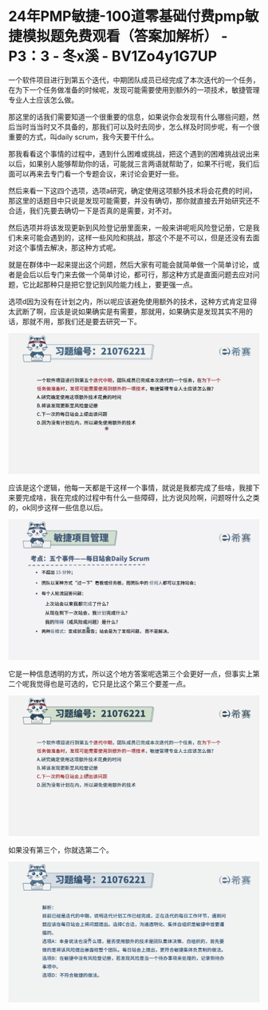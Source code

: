 # 24年PMP敏捷-100道零基础付费pmp敏捷模拟题免费观看（答案加解析） - P3：3 - 冬x溪 - BV1Zo4y1G7UP

一个软件项目进行到第五个迭代，中期团队成员已经完成了本次迭代的一个任务，在为下一个任务做准备的时候呢，发现可能需要使用到额外的一项技术，敏捷管理专业人士应该怎么做。

那这里的话我们需要知道一个很重要的信息，如果说你会发现有什么哪些问题，然后当时当当时又不具备的，那我们可以及时去同步，怎么样及时同步呢，有一个很重要的方式，叫daily scrum，我今天要干什么。

那我看看这个事情的过程中，遇到什么困难或挑战，把这个遇到的困难挑战说出来以后，如果别人能够帮助你的话，可能就三言两语就帮助了，如果不行呢，我们后面可以再来去专门看一个专题会议，来讨论会更好一些。

然后来看一下这四个选项，选项a研究，确定使用这项额外技术将会花费的时间，那这里的话题目中只说是发现可能需要，并没有确切，那你就直接去开始研究还不合适，我们先要去确切一下是否真的是需要，对不对。

然后选项并将该发现更新到风险登记册里面来，一般来讲呢呃风险登记册，它是我们未来可能会遇到的，这样一些风险和挑战，那这个不是不可以，但是还没有去面对这个事情去解决，那这种方式呢。

就是在群体中一起来提出这个问题，然后大家有可能会就简单做一个简单讨论，或者是会后以后专门来去做一个简单讨论，都可行，那这种方式是直面问题去应对问题，它比起那种只是把它登记到风险能力线上，要更强一点。

选项d因为没有在计划之内，所以呢应该避免使用额外的技术，这种方式肯定显得太武断了啊，应该是说如果确实是有需要，那就用，如果确实是发现其实不用的话，那就不用，那我们还是要去研究一下。



![](img/15dade4737d0cb6de4def7f3a9c50bd0_1.png)

应该是这个逻辑，他每一天都是干这样一个事情，就说是我都完成了些啥，我接下来要完成啥，我在完成的过程中有什么一些障碍，比方说风险啊，问题呀什么之类的，ok同步这样一些信息以后。



![](img/15dade4737d0cb6de4def7f3a9c50bd0_3.png)

它是一种信息透明的方式，所以这个地方答案呢选第三个会更好一点，但事实上第二个呢我觉得也是可选的，它只是比这个第三个要差一点。



![](img/15dade4737d0cb6de4def7f3a9c50bd0_5.png)

如果没有第三个，你就选第二个。

![](img/15dade4737d0cb6de4def7f3a9c50bd0_7.png)